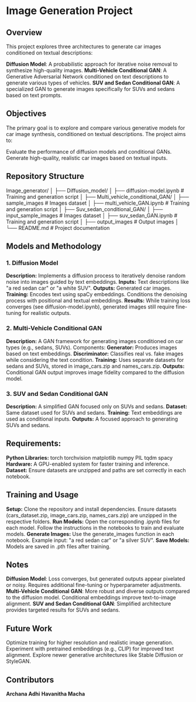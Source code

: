 # Image Generation Project

## Overview
This project explores three architectures to generate car images conditioned on textual descriptions:

**Diffusion Model**: A probabilistic approach for iterative noise removal to synthesize high-quality images.
**Multi-Vehicle Conditional GAN**: A Generative Adversarial Network conditioned on text descriptions to generate various types of vehicles.
**SUV and Sedan Conditional GAN**: A specialized GAN to generate images specifically for SUVs and sedans based on text prompts.

## Objectives
The primary goal is to explore and compare various generative models for car image synthesis, conditioned on textual descriptions. The project aims to:

Evaluate the performance of diffusion models and conditional GANs.
Generate high-quality, realistic car images based on textual inputs.


## Repository Structure

Image_generator/
│
├── Diffusion_model/
│   ├── diffusion-model.ipynb     # Training and generation script
│
├── Multi_vehicle_conditional_GAN/
│   ├── sample_images             # Images dataset
│   ├── multi_vehicle_GAN.ipynb   # Training and generation script
│
├── Suv_sedan_conditional_GAN/
│   ├── input_sample_images       # Images dataset
│   ├── suv_sedan_GAN.ipynb       # Training and generation script
│   ├── output_images             # Output images
│
└── README.md                     # Project documentation


## Models and Methodology
### 1. **Diffusion Model**
**Description:** Implements a diffusion process to iteratively denoise random noise into images guided by text embeddings.
**Inputs:** Text descriptions like "a red sedan car" or "a white SUV".
**Outputs:** Generated car images.
**Training:**
Encodes text using spaCy embeddings.
Conditions the denoising process with positional and textual embeddings.
**Results:** While training loss converges (see diffusion-model.ipynb), generated images still require fine-tuning for realistic outputs.
### 2. **Multi-Vehicle Conditional GAN**
**Description:** A GAN framework for generating images conditioned on car types (e.g., sedans, SUVs).
Components:
**Generator:** Produces images based on text embeddings.
**Discriminator:** Classifies real vs. fake images while considering the text condition.
**Training:**
Uses separate datasets for sedans and SUVs, stored in image_cars.zip and names_cars.zip.
**Outputs:** Conditional GAN output improves image fidelity compared to the diffusion model.
### 3. **SUV and Sedan Conditional GAN**
**Description:** A simplified GAN focused only on SUVs and sedans.
**Dataset:** Same dataset used for SUVs and sedans.
**Training:**
Text embeddings are used as conditional inputs.
**Outputs:** A focused approach to generating SUVs and sedans.

## Requirements:
**Python Libraries:**
torch
torchvision
matplotlib
numpy
PIL
tqdm
spacy
**Hardware:**
A GPU-enabled system for faster training and inference.
**Dataset:**
Ensure datasets are unzipped and paths are set correctly in each notebook.

## Training and Usage
**Setup:**
Clone the repository and install dependencies.
Ensure datasets (cars_dataset.zip, image_cars.zip, names_cars.zip) are unzipped in the respective folders.
**Run Models:**
Open the corresponding .ipynb files for each model.
Follow the instructions in the notebooks to train and evaluate models.
**Generate Images:**
Use the generate_images function in each notebook.
Example input: "a red sedan car" or "a silver SUV".
**Save Models:**
Models are saved in .pth files after training.

## Notes
**Diffusion Model**: 
Loss converges, but generated outputs appear pixelated or noisy.
Requires additional fine-tuning or hyperparameter adjustments.
**Multi-Vehicle Conditional GAN**: 
More robust and diverse outputs compared to the diffusion model.
Conditional embeddings improve text-to-image alignment.
**SUV and Sedan Conditional GAN**: 
Simplified architecture provides targeted results for SUVs and sedans.

## Future Work
Optimize training for higher resolution and realistic image generation.
Experiment with pretrained embeddings (e.g., CLIP) for improved text alignment.
Explore newer generative architectures like Stable Diffusion or StyleGAN.

## Contributors
**Archana Adhi**
**Havanitha Macha**